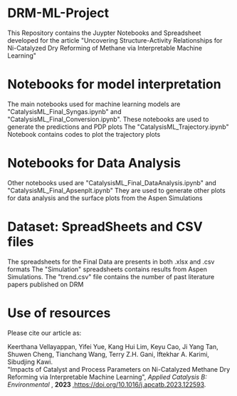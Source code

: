 # DRM-ML-Project
This Repository contains the Juypter Notebooks and Spreadsheet developed for the article "Uncovering Structure-Activity Relationships for Ni-Catalyzed Dry Reforming of Methane via Interpretable Machine Learning"

# Notebooks for model interpretation
The main notebooks used for machine learning models are "CatalysisML_Final_Syngas.ipynb" and "CatalysisML_Final_Conversion.ipynb".
These notebooks are used to generate the predictions and PDP plots
The "CatalysisML_Trajectory.ipynb" Notebook contains codes to plot the trajectory plots

# Notebooks for Data Analysis
Other notebooks used are "CatalysisML_Final_DataAnalysis.ipynb" and "CatalysisML_Final_Apsenplt.ipynb"
They are used to generate other plots for data analysis and the surface plots from the Aspen Simulations

# Dataset: SpreadSheets and CSV files
The spreadsheets for the Final Data are presents in both .xlsx and .csv formats
The "Simulation" spreadsheets contains results from Aspen Simulations.
The "trend.csv" file contains the number of past literature papers published on DRM

# Use of resources
Please cite our article as: 

Keerthana Vellayappan, Yifei Yue, Kang Hui Lim, Keyu Cao, Ji Yang Tan, Shuwen Cheng, Tianchang Wang, Terry Z.H. Gani, Iftekhar A. Karimi, Sibudjing Kawi. <br>
"Impacts of Catalyst and Process Parameters on Ni-Catalyzed Methane Dry Reforming via Interpretable Machine Learning",
<i> Applied Catalysis B: Environmental </i>, <b>2023 </b> ,https://doi.org/10.1016/j.apcatb.2023.122593.
